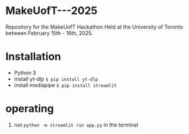 # MakeUofT---2025
Repository for the MakeUofT Hackathon Held at the University of Toronto between February 15th - 16th, 2025.
# Installation
- Python 3
- install yt-dlp `$ pip install yt-dlp`
- install mediapipe `$ pip install streamlit`
# operating
1. run `python -m streamlit run app.py` in the terminal